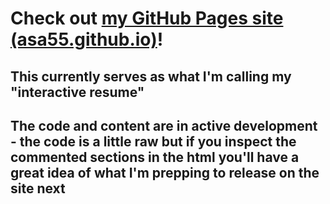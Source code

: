 # Check out [my GitHub Pages site (asa55.github.io)](https://asa55.github.io)!

## This currently serves as what I'm calling my "interactive resume"

## The code and content are in active development - the code is a little raw but if you inspect the commented sections in the html you'll have a great idea of what I'm prepping to release on the site next
